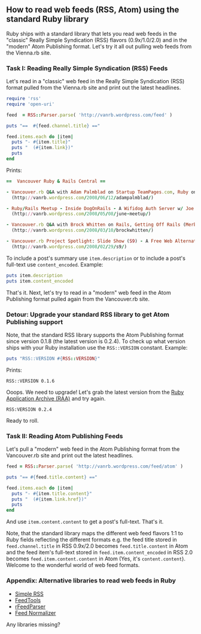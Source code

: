 ## How to read web feeds (RSS, Atom) using the standard Ruby library

<!-- tags: atom rss -->


Ruby ships with a standard library that lets you read web feeds
in the "classic"
Really Simple Syndication (RSS) flavors (0.9x/1.0/2.0)
and in the "modern" Atom Publishing format.
Let's try it all out pulling web feeds from the Vienna.rb site.

<!-- more -->

### Task I: Reading Really Simple Syndication (RSS) Feeds

Let's read in a "classic" web feed in the Really Simple Syndication (RSS)
format pulled from the Vienna.rb site and print out the latest headlines.

``` ruby
require 'rss'
require 'open-uri'

feed  = RSS::Parser.parse( 'http://vanrb.wordpress.com/feed' )

puts "==  #{feed.channel.title} =="

feed.items.each do |item|
  puts "- #{item.title}"
  puts "  (#{item.link})"
  puts
end
```


Prints:


``` ruby
==  Vancouver Ruby & Rails Central ==

- Vancouver.rb Q&A with Adam Palmblad on Startup TeamPages.com, Ruby on Rails, and More
  (http://vanrb.wordpress.com/2008/06/12/adampalmblad/)

- Ruby/Rails Meetup - Inside DogOnRails - A Wifidog Auth Server w/ Joe Bowser
  (http://vanrb.wordpress.com/2008/05/08/june-meetup/)

- Vancouver.rb Q&A with Brock Whitten on Rails, Getting Off Rails (Merb), PmpknPi and More
  (http://vanrb.wordpress.com/2008/03/10/brockwhitten/)

- Vancouver.rb Project Spotlight: Slide Show (S9) - A Free Web Alternative to PowerPoint and KeyNote
  (http://vanrb.wordpress.com/2008/02/29/s9/)
```

To include a post's summary use `item.description` or to include a post's full-text
use `content_encoded`. Example:


``` ruby
puts item.description
puts item.content_encoded
```

That's it. Next, let's try to read in a "modern" web feed in the Atom Publishing format
pulled again from the Vancouver.rb site.


### Detour: Upgrade your standard RSS library to get Atom Publishing support

Note, that the standard RSS library supports the Atom Publishing format since
version 0.1.8 (the latest version is 0.2.4). To check up what version ships with your Ruby
installation use the `RSS::VERSION` constant. Example:

``` ruby
puts "RSS::VERSION #{RSS::VERSION}"
```

Prints:

```
RSS::VERSION 0.1.6
```

Ooops. We need to upgrade! Let's grab the latest version
from the [Ruby Application Archive (RAA)](http://raa.ruby-lang.org/project/rss) and try again.

```
RSS:VERSION 0.2.4
```

Ready to roll. 


### Task II: Reading Atom Publishing Feeds

Let's pull a "modern" web feed in the Atom Publishing format from the Vancouver.rb site and print out the latest headlines.

``` ruby
feed = RSS::Parser.parse( 'http://vanrb.wordpress.com/feed/atom' )

puts "== #{feed.title.content} =="

feed.items.each do |item|
  puts "- #{item.title.content}"
  puts "  (#{item.link.href})"
  puts
end
```

And use `item.content.content` to get a post's full-text. That's it.

Note, that the standard library maps the different web feed flavors 1:1 to Ruby fields reflecting
the different formats e.g. the feed title stored in `feed.channel.title` in RSS 0.9x/2.0
becomes `feed.title.content` in Atom 
and the feed item's full-text stored in `feed.item.content_encoded` in RSS 2.0
becomes `feed.item.content.content` in Atom (Yes, it's `content.content`).
Welcome to the wonderful world of web feed formats. 


### Appendix: Alternative libraries to read web feeds in Ruby

* [Simple RSS](http://simple-rss.rubyforge.org)
* [FeedTools](http://sporkmonger.com/projects/feedtools)
* [rFeedParser](http://rfeedparser.rubyforge.org)
* [Feed Normalizer](http://feed-normalizer.rubyforge.org)

Any libraries missing? 
